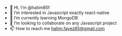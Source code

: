 - 👋 Hi, I’m @hatim85f
- 👀 I’m interested in Javascript exactly react-native
- 🌱 I’m currently learning MongoDB
- 💞️ I’m looking to collaborate on any Javascript project
- 📫 How to reach me hatim.fayez85@gmail.com

<!---
hatim85f/hatim85f is a ✨ special ✨ repository because its `README.md` (this file) appears on your GitHub profile.
You can click the Preview link to take a look at your changes.
--->
